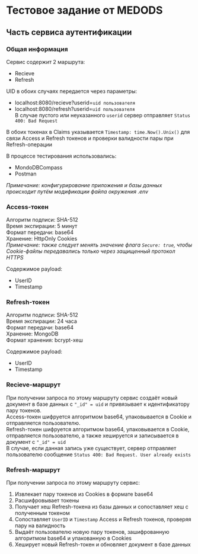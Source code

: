 # Тестовое задание от MEDODS
## Часть сервиса аутентификации
### Общая информация
Сервис содержит 2 маршрута:
* Recieve
* Refresh

UID в обоих случаях передается через параметры:
* localhost:8080/recieve?userid=`uid пользователя`
* localhost:8080/refresh?userid=`uid пользователя`\
В случае пустого или неуказанного `userid` сервер отправляет `Status 400: Bad Request`

В обоих токенах в Claims указывается `Timestamp: time.Now().Unix()` для связи Access и Refresh токенов и проверки валидности пары при Refresh-операции

В процессе тестирования использовались:
* MondoDBCompass
* Postman

*Примечание: конфигурирование приложения и базы данных происходит путём модификации файла окружения .env*

### Access-токен
Алгоритм подписи: SHA-512\
Время экспирации: 5 минут\
Формат передачи: base64\
Хранение: HttpOnly Cookies\
*Примечание: также следует менять значение флага `Secure: true`, чтобы Cookie-файлы передавались только через защищенный протокол HTTPS*

Содержимое payload:
* UserID
* Timestamp

### Refresh-токен
Алгоритм подписи: SHA-512\
Время экспирации: 24 часа\
Формат передачи: base64\
Хранение: MongoDB\
Формат хранения: bcrypt-хеш

Содержимое payload:
* UserID
* Timestamp

### Recieve-маршрут
При получении запроса по этому маршруту сервис создаёт новый документ в базе данных с `"_id" = uid` и привязывает к идентификатору пару токенов.\
Access-токен шифруется алгоритмом base64, упаковывается в Cookie и отправляется пользователю.\
Refresh-токен шифруется алгоритмом base64, упаковывается в Cookie, отправляется пользователю, а также хешируется и записывается в документ с `"_id" = uid`\
В случае, если данная запись уже существует, сервер отправляет пользователю сообщение `Status 400: Bad Request. User already exists`

### Refresh-маршрут
При получении запроса по этому маршруту сервис:
1. Извлекает пару токенов из Cookies в формате base64
2. Расшифровывает токены
3. Получает хеш Refresh-токена из базы данных и сопоставляет хеш с полученным токеном
4. Сопоставляет `UserID` и `Timestamp` Access и Refresh токенов, проверяя пару на валидность
5. Выдаёт пользователю новую пару токенов, зашифрованную алгоритмом base64 и упакованную в Cookies
6. Хеширует новый Refresh-токен и обновляет документ в базе данных
